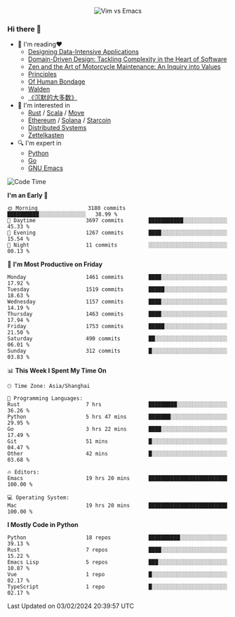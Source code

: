 <p align="center">
    <img src="https://gist.githubusercontent.com/coldnight/e696baffb094e71c96cb302118878eae/raw/40ea5053a6f66cc65f90f437e4173497da225958/banner.gif" alt="Vim vs Emacs" />
</p>

### Hi there 👋

- 📖 I'm reading❤️
    + [Designing Data-Intensive Applications](https://www.oreilly.com/library/view/designing-data-intensive-applications/9781491903063/)
    + [Domain-Driven Design: Tackling Complexity in the Heart of Software](https://www.dddcommunity.org/book/evans_2003/)
    + [Zen and the Art of Motorcycle Maintenance: An Inquiry into Values](https://en.wikipedia.org/wiki/Zen_and_the_Art_of_Motorcycle_Maintenance)
    + [Principles](https://www.principles.com/)
    + [Of Human Bondage](https://en.wikipedia.org/wiki/Of_Human_Bondage)
    + [Walden](https://en.wikipedia.org/wiki/Walden)
    + [《沉默的大多数》](https://en.wikipedia.org/wiki/Silent_majority)
- 🌱 I'm interested in
    + [Rust](https://www.rust-lang.org/) / [Scala](https://www.scala-lang.org/) / [Move](https://github.com/move-language/move/)
    + [Ethereum](https://ethereum.org/en/) / [Solana](https://solana.com/) / [Starcoin](https://github.com/starcoinorg/starcoin)
	+ [Distributed Systems](https://www.linuxzen.com/notes/topics/20200320174417_%E5%88%86%E5%B8%83%E5%BC%8F/)
	+ [Zettelkasten](https://www.linuxzen.com/notes/notes/20220120080920-slip_box/)
- 🔍 I'm expert in
    + [Python](https://www.python.org/)
    + [Go](https://go.dev/)
    + [GNU Emacs](https://www.gnu.org/software/emacs/)

<!--START_SECTION:waka-->
![Code Time](http://img.shields.io/badge/Code%20Time-2%2C655%20hrs%202%20mins-blue)

**I'm an Early 🐤** 

```text
🌞 Morning                3180 commits        ██████████░░░░░░░░░░░░░░░   38.99 % 
🌆 Daytime                3697 commits        ███████████░░░░░░░░░░░░░░   45.33 % 
🌃 Evening                1267 commits        ████░░░░░░░░░░░░░░░░░░░░░   15.54 % 
🌙 Night                  11 commits          ░░░░░░░░░░░░░░░░░░░░░░░░░   00.13 % 
```
📅 **I'm Most Productive on Friday** 

```text
Monday                   1461 commits        ████░░░░░░░░░░░░░░░░░░░░░   17.92 % 
Tuesday                  1519 commits        █████░░░░░░░░░░░░░░░░░░░░   18.63 % 
Wednesday                1157 commits        ████░░░░░░░░░░░░░░░░░░░░░   14.19 % 
Thursday                 1463 commits        ████░░░░░░░░░░░░░░░░░░░░░   17.94 % 
Friday                   1753 commits        █████░░░░░░░░░░░░░░░░░░░░   21.50 % 
Saturday                 490 commits         ██░░░░░░░░░░░░░░░░░░░░░░░   06.01 % 
Sunday                   312 commits         █░░░░░░░░░░░░░░░░░░░░░░░░   03.83 % 
```


📊 **This Week I Spent My Time On** 

```text
🕑︎ Time Zone: Asia/Shanghai

💬 Programming Languages: 
Rust                     7 hrs               █████████░░░░░░░░░░░░░░░░   36.26 % 
Python                   5 hrs 47 mins       ███████░░░░░░░░░░░░░░░░░░   29.95 % 
Go                       3 hrs 22 mins       ████░░░░░░░░░░░░░░░░░░░░░   17.49 % 
Git                      51 mins             █░░░░░░░░░░░░░░░░░░░░░░░░   04.47 % 
Other                    42 mins             █░░░░░░░░░░░░░░░░░░░░░░░░   03.68 % 

🔥 Editors: 
Emacs                    19 hrs 20 mins      █████████████████████████   100.00 % 

💻 Operating System: 
Mac                      19 hrs 20 mins      █████████████████████████   100.00 % 
```

**I Mostly Code in Python** 

```text
Python                   18 repos            ██████████░░░░░░░░░░░░░░░   39.13 % 
Rust                     7 repos             ████░░░░░░░░░░░░░░░░░░░░░   15.22 % 
Emacs Lisp               5 repos             ███░░░░░░░░░░░░░░░░░░░░░░   10.87 % 
Vue                      1 repo              █░░░░░░░░░░░░░░░░░░░░░░░░   02.17 % 
TypeScript               1 repo              █░░░░░░░░░░░░░░░░░░░░░░░░   02.17 % 
```




 Last Updated on 03/02/2024 20:39:57 UTC
<!--END_SECTION:waka-->
